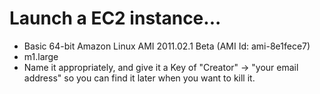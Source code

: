 # Launch a EC2 instance...

* Basic 64-bit Amazon Linux AMI 2011.02.1 Beta (AMI Id: ami-8e1fece7)
* m1.large
* Name it appropriately, and give it a Key of "Creator" -> "your email
  address" so you can find it later when you want to kill it.

